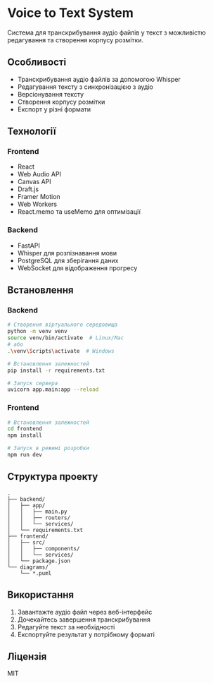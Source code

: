 # Voice to Text System

Система для транскрибування аудіо файлів у текст з можливістю редагування та створення корпусу розмітки.

## Особливості

- Транскрибування аудіо файлів за допомогою Whisper
- Редагування тексту з синхронізацією з аудіо
- Версіонування тексту
- Створення корпусу розмітки
- Експорт у різні формати

## Технології

### Frontend
- React
- Web Audio API
- Canvas API
- Draft.js
- Framer Motion
- Web Workers
- React.memo та useMemo для оптимізації

### Backend
- FastAPI
- Whisper для розпізнавання мови
- PostgreSQL для зберігання даних
- WebSocket для відображення прогресу

## Встановлення

### Backend

```bash
# Створення віртуального середовища
python -m venv venv
source venv/bin/activate  # Linux/Mac
# або
.\venv\Scripts\activate  # Windows

# Встановлення залежностей
pip install -r requirements.txt

# Запуск сервера
uvicorn app.main:app --reload
```

### Frontend

```bash
# Встановлення залежностей
cd frontend
npm install

# Запуск в режимі розробки
npm run dev
```

## Структура проекту

```
.
├── backend/
│   ├── app/
│   │   ├── main.py
│   │   ├── routers/
│   │   └── services/
│   └── requirements.txt
├── frontend/
│   ├── src/
│   │   ├── components/
│   │   └── services/
│   └── package.json
└── diagrams/
    └── *.puml
```

## Використання

1. Завантажте аудіо файл через веб-інтерфейс
2. Дочекайтесь завершення транскрибування
3. Редагуйте текст за необхідності
4. Експортуйте результат у потрібному форматі

## Ліцензія

MIT
